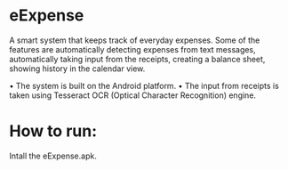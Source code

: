 # eExpense
A smart system that keeps track of everyday expenses. Some of the features are automatically detecting expenses from text messages, automatically taking input from the receipts, creating a balance sheet, showing history in the calendar view. 

• The system is built on the Android platform. 
• The input from receipts is taken using Tesseract OCR (Optical Character Recognition) engine. 


# How to run: 
Intall the eExpense.apk.
